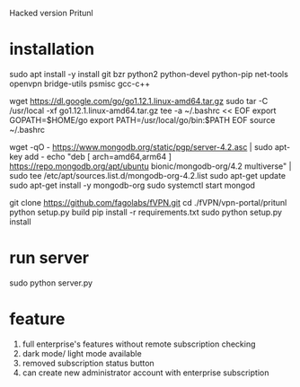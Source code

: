 Hacked version Pritunl

# installation

sudo apt install -y install git bzr python2 python-devel python-pip net-tools openvpn bridge-utils psmisc gcc-c++

wget https://dl.google.com/go/go1.12.1.linux-amd64.tar.gz
sudo tar -C /usr/local -xf go1.12.1.linux-amd64.tar.gz
tee -a ~/.bashrc << EOF
export GOPATH=\$HOME/go
export PATH=/usr/local/go/bin:\$PATH
EOF
source ~/.bashrc

wget -qO - https://www.mongodb.org/static/pgp/server-4.2.asc | sudo apt-key add -
echo "deb [ arch=amd64,arm64 ] https://repo.mongodb.org/apt/ubuntu bionic/mongodb-org/4.2 multiverse" | sudo tee /etc/apt/sources.list.d/mongodb-org-4.2.list
sudo apt-get update
sudo apt-get install -y mongodb-org
sudo systemctl start mongod


git clone https://github.com/fagolabs/fVPN.git
cd ./fVPN/vpn-portal/pritunl 
python setup.py build
pip install -r requirements.txt
sudo python setup.py install

# run server
sudo python server.py

# feature
1. full enterprise's features without remote subscription checking
2. dark mode/ light mode available
3. removed subscription status button
4. can create new administrator account with enterprise subscription